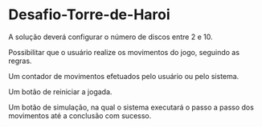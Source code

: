 ﻿# Desafio-Torre-de-Haroi

A solução deverá configurar o número de discos entre 2 e
10.

Possibilitar que o usuário realize os movimentos do jogo,
seguindo as regras.

Um contador de movimentos efetuados pelo usuário ou pelo
sistema.

Um botão de reiniciar a jogada.

Um botão de simulação, na qual o sistema executará o
passo a passo dos movimentos até a conclusão com
sucesso.
